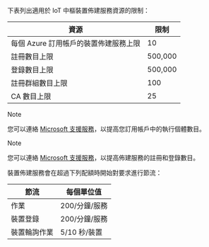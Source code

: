 下表列出適用於 IoT 中樞裝置佈建服務資源的限制：

| 資源 | 限制 |
| --- | --- |
| 每個 Azure 訂用帳戶的裝置佈建服務上限 | 10 |
| 註冊數目上限 | 500,000 |
| 登錄數目上限 | 500,000 |
| 註冊群組數目上限 | 100 |
| CA 數目上限 | 25 |

> [!NOTE]
> 您可以連絡 [Microsoft 支援服務](https://azure.microsoft.com/support/options/)，以提高您訂用帳戶中的執行個體數目。

> [!NOTE]
> 您可以連絡 [Microsoft 支援服務](https://azure.microsoft.com/support/options/)，以提高佈建服務的註冊和登錄數目。

裝置佈建服務會在超過下列配額時開始對要求進行節流：

| 節流 | 每個單位值 |
| --- | --- |
| 作業 | 200/分鐘/服務 |
| 裝置登錄 | 200/分鐘/服務 |
| 裝置輪詢作業 | 5/10 秒/裝置 |
